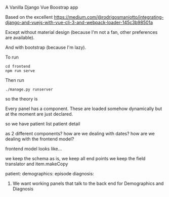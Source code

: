 A Vanilla Django Vue Boostrap app

Based on the excellent
https://medium.com/@rodrigosmaniotto/integrating-django-and-vuejs-with-vue-cli-3-and-webpack-loader-145c3b98501a

Except without material design (because I'm not a fan, other preferences are available).

And with bootstrap (because I'm lazy).

To run 
```
cd frontend
npm run serve
```

Then run

```
./manage.py runserver
```


so the theory is

Every panel has a component.
These are loaded somehow dynamically but at the moment are just declared.

so we have
patient list
patient detail

as 2 different components?
how are we dealing with dates?
how are we dealing with the frontend model?

frontend model looks like...


we keep the schema as is, we keep all end points
we keep the field translator and item.makeCopy


patient:
  demographics:
episode
  diagnosis:

1. We want working panels that talk to the back end for
   Demographics and Diagnosis


